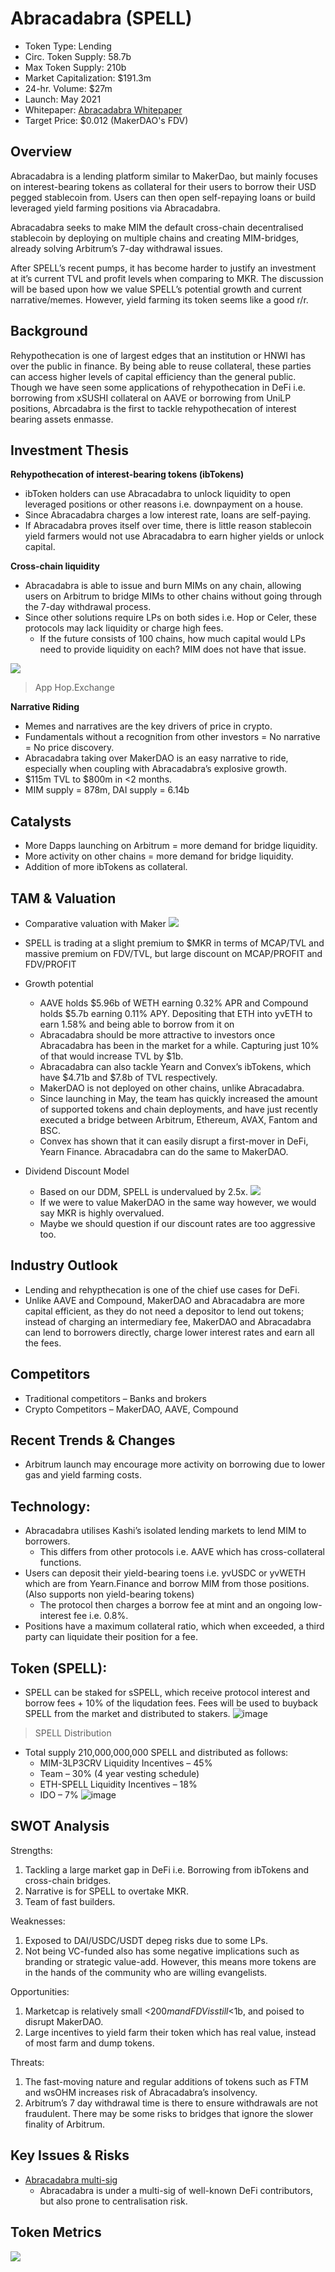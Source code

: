 # Abracadabra (SPELL)

* Token Type: Lending
* Circ. Token Supply: 58.7b
* Max Token Supply: 210b
* Market Capitalization: $191.3m
* 24-hr. Volume: $27m
* Launch: May 2021
* Whitepaper: [Abracadabra Whitepaper](https://medium.com/abracadabra-money/abracadabra-spell-and-magic-internet-money-a563637ce92e)
* Target Price: $0.012 (MakerDAO's FDV)

## Overview

Abracadabra is a lending platform similar to MakerDao, but mainly focuses on interest-bearing tokens as collateral for their users to borrow their USD pegged stablecoin from. Users can then open self-repaying loans or build leveraged yield farming positions via Abracadabra. 

Abracadabra seeks to make MIM the default cross-chain decentralised stablecoin by deploying on multiple chains and creating MIM-bridges, already solving Arbitrum’s 7-day withdrawal issues. 

After SPELL’s recent pumps, it has become harder to justify an investment at it’s current TVL and profit levels when comparing to MKR. The discussion will be based upon how we value SPELL’s potential growth and current narrative/memes. However, yield farming its token seems like a good r/r.

## Background

Rehypothecation is one of largest edges that an institution or HNWI has over the public in finance. By being able to reuse collateral, these parties can access higher levels of capital efficiency than the general public. Though we have seen some applications of rehypothecation in DeFi i.e. borrowing from xSUSHI collateral on AAVE or borrowing from UniLP positions, Abrcadabra is the first to tackle rehypothecation of interest bearing assets enmasse. 

## Investment Thesis

**Rehypothecation of interest-bearing tokens (ibTokens)**
* ibToken holders can use Abracadabra to unlock liquidity to open leveraged positions or other reasons i.e. downpayment on a house. 
* Since Abracadabra charges a low interest rate, loans are self-paying. 
* If Abracadabra proves itself over time, there is little reason stablecoin yield farmers would not use Abracadabra to earn higher yields or unlock capital. 

**Cross-chain liquidity**
* Abracadabra is able to issue and burn MIMs on any chain, allowing users on Arbitrum to bridge MIMs to other chains without going through the 7-day withdrawal process. 
* Since other solutions require LPs on both sides i.e. Hop or Celer, these protocols may lack liquidity or charge high fees.
  * If the future consists of 100 chains, how much capital would LPs need to provide liquidity on each? MIM does not have that issue.

![](https://user-images.githubusercontent.com/96431097/152408520-00f5175f-69c1-46ac-9821-3795b565214a.png)
>App Hop.Exchange

**Narrative Riding**
* Memes and narratives are the key drivers of price in crypto. 
* Fundamentals without a recognition from other investors = No narrative = No price discovery. 
* Abracadabra taking over MakerDAO is an easy narrative to ride, especially when coupling with Abracadabra’s explosive growth. 
* $115m TVL to $800m in <2 months. 
* MIM supply = 878m, DAI supply = 6.14b

## Catalysts
* More Dapps launching on Arbitrum = more demand for bridge liquidity.
 * More activity on other chains = more demand for bridge liquidity.
* Addition of more ibTokens as collateral.

## TAM & Valuation
* Comparative valuation with Maker
![](https://user-images.githubusercontent.com/96431097/152409297-cccd8e15-faca-46ee-981c-453f4da6611e.png)

* SPELL is trading at a slight premium to $MKR in terms of MCAP/TVL and massive premium on FDV/TVL, but large discount on MCAP/PROFIT and FDV/PROFIT
* Growth potential
  * AAVE holds $5.96b of WETH earning 0.32% APR and Compound holds $5.7b earning 0.11% APY. Depositing that ETH into yvETH to earn 1.58% and being able to borrow from it on
  * Abracadabra should be more attractive to investors once Abracadabra has been in the market for a while. Capturing just 10% of that would increase TVL by $1b. 
  * Abracadabra can also tackle Yearn and Convex’s ibTokens, which have $4.71b and $7.8b of TVL respectively. 
  * MakerDAO is not deployed on other chains, unlike Abracadabra. 
  * Since launching in May, the team has quickly increased the amount of supported tokens and chain deployments, and have just recently executed a bridge between Arbitrum, Ethereum, AVAX, Fantom and BSC.
  * Convex has shown that it can easily disrupt a first-mover in DeFi, Yearn Finance. Abracadabra can do the same to MakerDAO.

* Dividend Discount Model
  * Based on our DDM, SPELL is undervalued by 2.5x. 
![](https://user-images.githubusercontent.com/96431097/152409672-fdca4e7a-a248-4b98-a72c-4b17bae94ac2.png)
  * If we were to value MakerDAO in the same way however, we would say MKR is highly overvalued.
  * Maybe we should question if our discount rates are too aggressive too.

## Industry Outlook
* Lending and rehypthecation is one of the chief use cases for DeFi.
* Unlike AAVE and Compound, MakerDAO and Abracadabra are more capital efficient, as they do not need a depositor to lend out tokens; instead of charging an intermediary fee, MakerDAO and Abracadabra can lend to borrowers directly, charge lower interest rates and earn all the fees.

## Competitors
* Traditional competitors – Banks and brokers
* Crypto Competitors – MakerDAO, AAVE, Compound

## Recent Trends & Changes
* Arbitrum launch may encourage more activity on borrowing due to lower gas and yield farming costs.

## Technology:
* Abracadabra utilises Kashi’s isolated lending markets to lend MIM to borrowers. 
  * This differs from other protocols i.e. AAVE which has cross-collateral functions. 
* Users can deposit their yield-bearing toens i.e. yvUSDC or yvWETH which are from Yearn.Finance and borrow MIM from those positions. (Also supports non yield-bearing tokens)
  * The protocol then charges a borrow fee at mint and an ongoing low-interest fee i.e. 0.8%. 
* Positions have a maximum collateral ratio, which when exceeded, a third party can liquidate their position for a fee.

## Token (SPELL): 
* SPELL can be staked for sSPELL, which receive protocol interest and borrow fees + 10% of the liqudation fees. Fees will be used to buyback SPELL from the market and distributed to stakers.
![image](https://user-images.githubusercontent.com/96431097/152410069-7dd259bd-4244-4f36-8dda-75ffcea22230.png)
>SPELL Distribution
* Total supply 210,000,000,000 SPELL and distributed as follows: 
  * MIM-3LP3CRV Liquidity Incentives – 45%
  * Team – 30% (4 year vesting schedule)
  * ETH-SPELL Liquidity Incentives – 18%
  * IDO – 7%
![image](https://user-images.githubusercontent.com/96431097/152410324-af4d2b81-82da-4756-8fcc-6eea1f4871c8.png)

## SWOT Analysis

Strengths: 
1. Tackling a large market gap in DeFi i.e. Borrowing from ibTokens and cross-chain bridges. 
2.	Narrative is for SPELL to overtake MKR. 
3.	Team of fast builders. 

Weaknesses: 
1.	Exposed to DAI/USDC/USDT depeg risks due to some LPs.
2.	Not being VC-funded also has some negative implications such as branding or strategic value-add. However, this means more tokens are in the hands of the community who are willing evangelists. 

Opportunities: 
1.	Marketcap is relatively small <$200m and FDV is still <$1b, and poised to disrupt MakerDAO. 
2.	Large incentives to yield farm their token which has real value, instead of most farm and dump tokens.

Threats: 
1.	The fast-moving nature and regular additions of tokens such as FTM and wsOHM increases risk of Abracadabra’s insolvency. 
2.	Arbitrum’s 7 day withdrawal time is there to ensure withdrawals are not fraudulent. There may be some risks to bridges that ignore the slower finality of Arbitrum.

## Key Issues & Risks
* [Abracadabra multi-sig](https://twitter.com/MIM_Spell/status/1401478828116123648?s=20&t=IoYs5EIWE0SfAsPIPIDLkQ)
  * Abracadabra is under a multi-sig of well-known DeFi contributors, but also prone to centralisation risk. 

## Token Metrics
![](https://user-images.githubusercontent.com/96431097/152411127-540d895d-5fde-41a0-a160-e31725b406f9.png)





